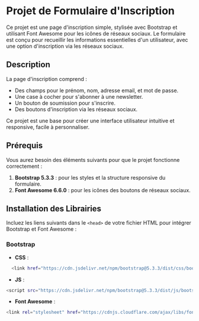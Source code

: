 # Projet de Formulaire d'Inscription

Ce projet est une page d'inscription simple, stylisée avec Bootstrap et utilisant Font Awesome pour les icônes de réseaux sociaux. Le formulaire est conçu pour recueillir les informations essentielles d'un utilisateur, avec une option d'inscription via les réseaux sociaux.

## Description

La page d'inscription comprend :
- Des champs pour le prénom, nom, adresse email, et mot de passe.
- Une case à cocher pour s'abonner à une newsletter.
- Un bouton de soumission pour s'inscrire.
- Des boutons d'inscription via les réseaux sociaux.

Ce projet est une base pour créer une interface utilisateur intuitive et responsive, facile à personnaliser.

## Prérequis

Vous aurez besoin des éléments suivants pour que le projet fonctionne correctement :
1. **Bootstrap 5.3.3** : pour les styles et la structure responsive du formulaire.
2. **Font Awesome 6.6.0** : pour les icônes des boutons de réseaux sociaux.

## Installation des Librairies

Incluez les liens suivants dans le `<head>` de votre fichier HTML pour intégrer Bootstrap et Font Awesome :

### Bootstrap

- **CSS** :
```sh
  <link href="https://cdn.jsdelivr.net/npm/bootstrap@5.3.3/dist/css/bootstrap.min.css" rel="stylesheet" integrity="sha384-QWTKZyjpPEjISv5WaRU9OFeRpok6YctnYmDr5pNlyT2bRjXh0JMhjY6hW+ALEwIH" crossorigin="anonymous">
```

- **JS** :
 ```sh
<script src="https://cdn.jsdelivr.net/npm/bootstrap@5.3.3/dist/js/bootstrap.bundle.min.js" integrity="sha384-YvpcrYf0tY3lHB60NNkmXc5s9fDVZLESaAA55NDzOxhy9GkcIdslK1eN7N6jIeHz" crossorigin="anonymous"></script>
```

- **Font Awesome** :
 ```sh
<link rel="stylesheet" href="https://cdnjs.cloudflare.com/ajax/libs/font-awesome/6.6.0/css/all.min.css">
```